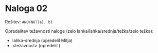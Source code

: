 # Naloga 02

Rešitev: `AND(NOT(a), b)`

Opredelitev težavnosti naloge (zelo lahka/lahka/srednja/težka/zelo težka):
- lahka–srednja (opredelil Mitja)
- <težavnost> (opredelil <oseba>)
